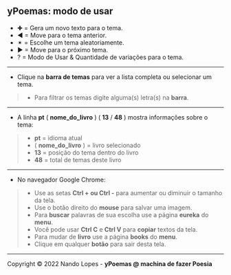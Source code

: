 yPoemas: modo de usar  
---
- ✚ = Gera um novo texto para o tema.  
- ◀ = Move para o tema anterior.  
- ✴ = Escolhe um tema aleatoriamente.  
- ▶ = Move para o próximo tema.  
- ?  = Modo de Usar & Quantidade de variações para o tema.  
---
- Clique na **barra de temas** para ver a lista completa ou selecionar um tema.  
> - Para filtrar os temas digite alguma(s) letra(s) na **barra**.  
---
- A linha **pt** ( **nome_do_livro** ) ( **13** / **48** ) mostra informações sobre o tema:  
> - **pt** = idioma atual  
> - ( **nome_do_livro** ) = livro selecionado  
> - **13**  = posição do tema dentro do livro  
> - **48**  = total de temas deste livro  
---
- No navegador Google Chrome:  
> - Use as setas **Ctrl + ou Ctrl -** para aumentar ou diminuir o tamanho da tela.  
> - Use o botão direito do **mouse** para salvar uma imagem.  
> - Para **buscar** palavras de sua escolha use a página **eureka** do **menu**.  
> - Você pode usar **Ctrl C** e **Ctrl V** para **copiar** textos da tela.  
> - Para mudar de **livro** use a página **books** do **menu**.  
> - Clique em qualquer **botão** para sair desta tela.  
---
Copyright © 2022 Nando Lopes - **yPoemas @ machina de fazer Poesia**